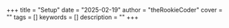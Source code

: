 +++
title = "Setup"
date = "2025-02-19"
author = "theRookieCoder"
cover = ""
tags = []
keywords = []
description = ""
+++
